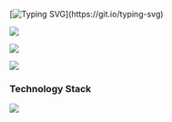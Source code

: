 [![Typing SVG](https://readme-typing-svg.demolab.com?font=Fira+Code&duration=4000&pause=2000&color=F70795&repeat=false&random=false&width=435&lines=Hi%2C+I%E2%80%99m+Keylan%2C+a+front-end+engineer.)](https://git.io/typing-svg)

![](https://komarev.com/ghpvc/?username=Itkeytome&style=social)

![](https://img.shields.io/badge/dynamic/json?style=social&logo=Bilibili&color=%23ff69b4&logoColor=ff8cc6&label=%E5%93%94%E5%93%A9%E5%93%94%E5%93%A9%20Fans&query=%24.data.totalSubs&url=https%3A%2F%2Fapi.spencerwoo.com%2Fsubstats%2F%3Fsource%3Dbilibili%26queryKey%3D437449107)

![](https://stats.justsong.cn/api/juejin?id=1698079717464174&lang=zh-CN)

<h3>Technology Stack</h3>

![](https://camo.githubusercontent.com/d57e9ead96d9b76ae363657c50270a52332bc6648501c8a23699e15d08dfc0a2/68747470733a2f2f696d672e736869656c64732e696f2f62616467652f547970657363726970742d2532333030376163632e7376673f6c6f676f3d74797065736372697074266c6f676f436f6c6f723d7768697465267374796c653d666c61742d737175617265)
